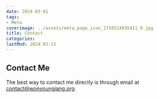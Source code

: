 ```yaml
---
date: 2024-03-01
tags:
- Meta
coverimage: ../assets/meta_page_icon_1710524695411_0.jpg
title: Contact
categories:
lastMod: 2024-03-15
---
```

## Contact Me

The best way to contact me directly is through email at [contact@wonyoungjang.org](mailto:contact@wonyoungjang.org).
